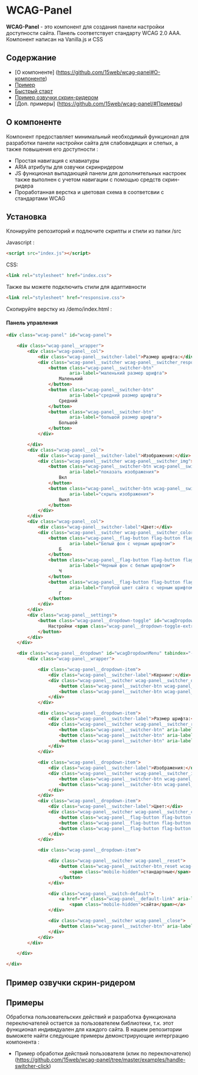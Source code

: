 # WCAG-Panel



**WCAG-Panel** - это компонент для создания панели настройки доступности сайта. 
Панель соответствует стандарту WCAG 2.0 AAA. Компонент написан на Vanilla.js и CSS

## Содержание

* [О компоненте] (https://github.com/15web/wcag-panel#О-компоненте)
* [Пример](http://15web.github.io/web-accessibility/docs/wcag-panel/)
* [Быстрый старт](https://github.com/15web/wcag-panel#Установка)
* [Пример озвучки скрин-ридером](https://github.com/15web/wcag-panel/#Пример-озвучки-скрин-ридером)
* [Доп. примеры] (https://github.com/15web/wcag-panel/#Примеры)

## О компоненте
Компонент предоставляет минимальный необходимый функционал для разработки панели настройки сайта для слабовидящих и слепых, а также повышения его доступности :
  * Простая навигация с клавиатуры
  * ARIA атрибуты для озвучки скринридером
  * JS функционал выпадающей панели для дополнительных настроек также выполнен с учетом навигации с помощью средств скрин-ридера
  * Проработанная верстка и цветовая схема в соответсвии с стандартами WCAG

## Установка

Клонируйте репозиторий и подлючите скрипты и стили из папки /src

Javascript :
```html
<script src="index.js"></script>
```

CSS:

```html
<link rel="stylesheet" href="index.css">
```

Также вы можете подключить стили для адаптивности

```html
<link rel="stylesheet" href="responsive.css">
```

Скопируйте верстку из /demo/index.html :

#### Панель управления
```html
<div class="wcag-panel" id="wcag-panel">

    <div class="wcag-panel__wrapper">
        <div class="wcag-panel__col">
            <div class="wcag-panel__switcher-label">Размер шрифта:</div>
            <div class="wcag-panel__switcher wcag-panel__switcher_responsive">
                <button class="wcag-panel__switcher-btn"
                        aria-label="маленький размер шрифта">
                    Маленький
                </button>
                <button class="wcag-panel__switcher-btn"
                        aria-label="средний размер шрифта">
                    Средний
                </button>
                <button class="wcag-panel__switcher-btn"
                        aria-label="большой размер шрифта">
                    Большой
                </button>
            </div>

        </div>
        <div class="wcag-panel__col">
            <div class="wcag-panel__switcher-label">Изображения:</div>
            <div class="wcag-panel__switcher wcag-panel__switcher_img">
                <button class="wcag-panel__switcher-btn wcag-panel__switcher-btn_img wcag-panel__switcher-btn_img-on"
                        aria-label="показать изображения">
                    Вкл
                </button>
                <button class="wcag-panel__switcher-btn wcag-panel__switcher-btn_img wcag-panel__switcher-btn_img-off"
                        aria-label="скрыть изображения">
                    Выкл
                </button>
            </div>
        </div>
        <div class="wcag-panel__col">
            <div class="wcag-panel__switcher-label">Цвет:</div>
            <div class="wcag-panel__switcher wcag-panel__switcher_color">
                <button class="wcag-panel__flag-button flag-button flag-button_white flag-button_active"
                        aria-label="Белый фон с черным шрифтом">
                    Б
                </button>
                <button class="wcag-panel__flag-button flag-button flag-button_black"
                        aria-label="Черный фон с белым шрифтом">
                    Ч
                </button>
                <button class="wcag-panel__flag-button flag-button flag-button_blue"
                        aria-label="Голубой цвет сайта с черным шрифтом">
                    Г
                </button>
            </div>
        </div>
        <div class="wcag-panel__settings">
            <button class="wcag-panel__dropdown-toggle" id="wcagDropdownBtn">
                Настройки <span class="wcag-panel__dropdown-toggle-extra-text">отображения</span>
            </button>
        </div>
    </div>

    <div class="wcag-panel__dropdown" id="wcagDropdownMenu" tabindex="-1" aria-expanded="false">
        <div class="wcag-panel__wrapper">

            <div class="wcag-panel__dropdown-item">
                <div class="wcag-panel__switcher-label">Кернинг:</div>
                <div class="wcag-panel__switcher wcag-panel__switcher_double">
                    <button class="wcag-panel__switcher-btn wcag-panel__switcher-btn_increase" aria-label="увеличить расстояеие между буквами"></button>
                    <button class="wcag-panel__switcher-btn wcag-panel__switcher-btn_decrease" aria-label="уменьшить расстояеие между буквами"></button>
                </div>
            </div>

            <div class="wcag-panel__dropdown-item">
                <div class="wcag-panel__switcher-label">Размер шрифта:</div>
                <div class="wcag-panel__switcher wcag-panel__switcher_responsive">
                    <button class="wcag-panel__switcher-btn" aria-label="маленький размер шрифта">Маленький</button>
                    <button class="wcag-panel__switcher-btn" aria-label="средний размер шрифта">Средний</button>
                    <button class="wcag-panel__switcher-btn" aria-label="большой размер шрифта">Большой</button>
                </div>
            </div>

            <div class="wcag-panel__dropdown-item">
                <div class="wcag-panel__switcher-label">Изображения:</div>
                <div class="wcag-panel__switcher wcag-panel__switcher_img">
                    <button class="wcag-panel__switcher-btn wcag-panel__switcher-btn_img wcag-panel__switcher-btn_img-on" aria-label="показать изображения">Вкл</button>
                    <button class="wcag-panel__switcher-btn wcag-panel__switcher-btn_img  wcag-panel__switcher-btn_img-off" aria-label="скрыть изображения">Выкл</button>
                </div>
            </div>
            <div class="wcag-panel__dropdown-item">
                <div class="wcag-panel__switcher-label">Цвет:</div>
                <div class="wcag-panel__switcher wcag-panel__switcher_color">
                    <button class="wcag-panel__flag-button flag-button flag-button_white flag-button_active" aria-label="Белый фон с черным шрифтом">Б</button>
                    <button class="wcag-panel__flag-button flag-button flag-button_black" aria-label="Черный фон с белым шрифтом">Ч</button>
                    <button class="wcag-panel__flag-button flag-button flag-button_blue" aria-label="Голубой цвет сайта с черным шрифтом">Г</button>
                </div>
            </div>

            <div class="wcag-panel__dropdown-item">

                <div class="wcag-panel__switcher wcag-panel__reset">
                    <button class="wcag-panel__switcher-btn_reset wcag-panel__switcher-btn" aria-label="Вернуть стандартные настройки"> Вернуть
                        <span class="mobile-hidden">стандартные</span> настройки
                    </button>
                </div>

                <div class="wcag-panel__switch-default">
                    <a href="#" class="wcag-panel__default-link" aria-label="Обычная версия сайта">Обычная версия
                        <span class="mobile-hidden">сайта</span></a>
                </div>

                <div class="wcag-panel__switcher wcag-panel__close">
                    <button class="wcag-panel__switcher-btn" aria-label="закрыть панель" id="wcagDropdownBtnClose">Закрыть панель</button>
                </div>
            </div>
        </div>

    </div>

</div>
```

## Пример озвучки скрин-ридером

## Примеры
Обработка пользовательских действий и разработка функционала переключателей остается за пользователем библиотеки, т.к. этот функционал индивидуален для каждого сайта. В нашем репозитории выможете найти следующие примеры демонстрирующие интерграцию компонента :
   * Пример обработки действий пользователя (клик по переключателю) (https://github.com/15web/wcag-panel/tree/master/examples/handle-switcher-click)


